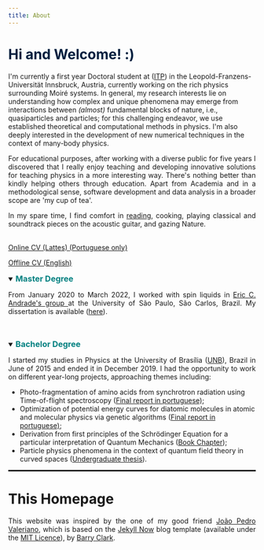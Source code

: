 ```yaml
---
title: About 
---
```


<h1 style="color: #00203FFF;"> Hi and Welcome! :) </h1>
<!--
<p style="text-align:justify"> I'm a physics master's student at (<a href="https://www2.ifsc.usp.br/english/">IFSC</a>) at the University of São Paulo, São Carlos, Brazil, currently working on the study of spin liquids using numerical and analytical techniques such as the Variational Monte Carlo and mean field theories. In general, my research interests lie on understanding how complex and unique phenomena may emerge from interactions between <i>(almost)</i> fundamental blocks of nature, i.e., quasiparticles and particles; for this challenging endeavor, we use established theoretical and computational methods in physics. I'm also deeply interested in the development of new numerical techniques in the context of many-body physics.</p>
-->

I'm currently a first year Doctoral student at (<a href="https://www.uibk.ac.at/th-physik/index.html.en">ITP</a>) in the Leopold-Franzens-Universität Innsbruck, Austria, currently working on the rich physics surrounding Moiré systems. In general, my research interests lie on understanding how complex and unique phenomena may emerge from interactions between <i>(almost)</i> fundamental blocks of nature, i.e., quasiparticles and particles; for this challenging endeavor, we use established theoretical and computational methods in physics. I'm also deeply interested in the development of new numerical techniques in the context of many-body physics.


<p style="text-align:justify"> For educational purposes, after working with a diverse public for five years I discovered that I really enjoy teaching and developing innovative solutions for teaching physics in a more interesting way. There's nothing better than kindly helping others through education. Apart from Academia and in a methodological sense, software development and data analysis in a broader scope are 'my cup of tea'.   </p>

<p style="text-align:justify"> In my spare time, I find comfort in <a href="https://www.goodreads.com/user/show/117614351-jo-o-augusto-sobral-da-silva">reading</a>, cooking, playing classical and soundtrack pieces on the acoustic guitar, and gazing Nature. 
<br> <br>

<a href="http://lattes.cnpq.br/6559029217359209"> Online CV (Lattes) (Portuguese only)</a> <br>

<a target="_blank" href="../files/offlinecv_en_joaoa.pdf">Offline CV (English)</a>

<details open>
<summary><h3 style="color:#008080;display:inline">Master Degree</h3></summary>

<p style="text-align:justify">From January 2020 to March 2022, I worked with spin liquids in <a href="https://sites.google.com/site/castroeandrade"> Eric C. Andrade's group </a>at the University of São Paulo, São Carlos, Brazil. My dissertation is available (<a href="../publications#tcc">here</a>).
</p>
<br>
<br>
  
</details>  
<details open>
<summary><h3 style="color: #008080;display:inline">Bachelor Degree</h3></summary> 

<p style="text-align:justify">I started my studies in Physics at the University of Brasília (<a href="https://international.unb.br/">UNB</a>), Brazil in June of 2015 and ended it in December 2019. I had the opportunity to work on different year-long projects, approaching themes including:

</p>

<ul>
<li>Photo-fragmentation of amino acids from synchrotron radiation using Time-of-flight spectroscopy (<a target="_blank" href="../files/final-report-spec.pdf">Final report in portuguese)</a>;</li>
<li>
Optimization of potential energy curves for diatomic molecules in atomic and molecular physics via genetic algorithms (<a target="_blank" href="../files/final-report-ga.pdf">Final report in portuguese)</a>;</li>
<li>Derivation from first principles of the Schrödinger Equation for a particular interpretation of Quantum Mechanics (<a href="../publications#bc">Book Chapter</a>); </li>
<li>Particle physics phenomena in the context of quantum field theory in curved spaces (<a href="../publications#tcc">Undergraduate thesis</a>).</li>
</ul>

</details>


<!--
<a target="_blank" href="../files/jasbf2021.pdf">Poster</a> presentation at the <a href="http://sbfisica.org.br/~eosbf/2021/index.php/pt/"> Autumn Meeting of the Brazilian Physical Society 2021 </a> <br>
  
<a target="_blank" href="../files/posterSIFSC11.pdf">Poster</a> presentation at the <a href="https://sifsc.ifsc.usp.br/"> Semana Integrada da Graduação e Pós-Graduação do Instituto de Física de São Carlos 2021:</a>

<ul>
<li>  <a href="https://www.youtube.com/watch?v=JE6LxKKkF-A"> Presentation </a> at youtube (portuguese only).</li>
</ul>
<div style="text-align: center;">

  <img src="../images/bitmap.png"  style="width: 55vw;height: auto;" >

</div> -->



<hr style="border: 1px solid" noshade>

<h1>This Homepage</h1>
<p style="text-align:justify">This website was inspired by the one of my good friend <a href="https://joaovaleriano.github.io/">João Pedro Valeriano</a>, which is based on the <a href="https://github.com/barryclark/jekyll-now">Jekyll Now</a> blog template (available under the <a href="https://opensource.org/licenses/MIT">MIT Licence</a>), by <a href="https://github.com/barryclark">Barry Clark</a>.</p>
